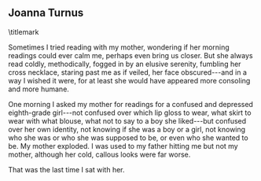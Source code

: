 ## Joanna Turnus
\titlemark

Sometimes I tried reading with my mother, wondering if her morning
readings could ever calm me, perhaps even bring us closer. But she
always read coldly, methodically, fogged in by an elusive serenity,
fumbling her cross necklace, staring past me as if veiled, her face
obscured---and in a way I wished it were, for at least she would have
appeared more consoling and more humane.

One morning I asked my mother for readings for a confused and depressed
eighth-grade girl---not confused over which lip gloss to wear, what
skirt to wear with what blouse, what not to say to a boy she liked---but
confused over her own identity, not knowing if she was a boy or a girl,
not knowing who she was or who she was supposed to be, or even who she
wanted to be. My mother exploded. I was used to my father hitting me but
not my mother, although her cold, callous looks were far worse.

That was the last time I sat with her.

